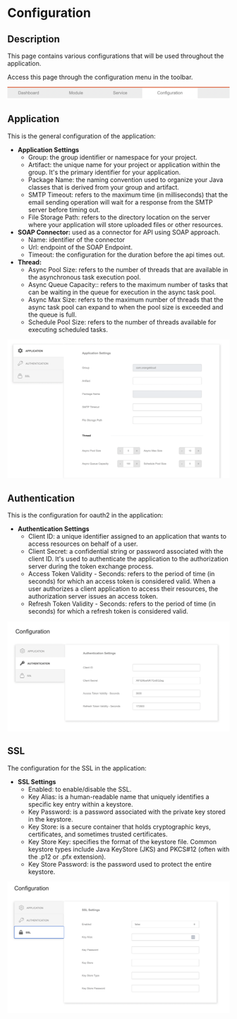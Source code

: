 # Configuration

## Description

This page contains various configurations that will be used throughout the application.

Access this page through the configuration menu in the toolbar.

![Configuration Menu](configuration-menu.png?raw=true)

## Application

This is the general configuration of the application:

- **Application Settings**
    - Group: the group identifier or namespace for your project.
    - Artifact: the unique name for your project or application within the group. It's the primary identifier for your application.
    - Package Name: the naming convention used to organize your Java classes that is derived from your group and artifact.
    - SMTP Timeout: refers to the maximum time (in milliseconds) that the email sending operation will wait for a response from the SMTP server before timing out.
    - File Storage Path: refers to the directory location on the server where your application will store uploaded files or other resources.
- **SOAP Connector:** used as a connector for API using SOAP approach.
    - Name: identifier of the connector
    - Url: endpoint of the SOAP Endpoint.
    - Timeout: the configuration for the duration before the api times out.
- **Thread:**
    - Async Pool Size: refers to the number of threads that are available in the asynchronous task execution pool.
    - Async Queue Capacity:: refers to the maximum number of tasks that can be waiting in the queue for execution in the async task pool.
    - Async Max Size: refers to the maximum number of threads that the async task pool can expand to when the pool size is exceeded and the queue is full.
    - Schedule Pool Size: refers to the number of threads available for executing scheduled tasks. 

![Application Configuration](configuration-application.png?raw=true)

## Authentication

This is the configuration for oauth2 in the application:

- **Authentication Settings**
    - Client ID: a unique identifier assigned to an application that wants to access resources on behalf of a user.
    - Client Secret: a confidential string or password associated with the client ID. It's used to authenticate the application to the authorization server during the token exchange process.
    - Access Token Validity - Seconds: refers to the period of time (in seconds) for which an access token is considered valid. When a user authorizes a client application to access their resources, the authorization server issues an access token.
    - Refresh Token Validity - Seconds: refers to the period of time (in seconds) for which a refresh token is considered valid.

![Authentication Configuration](configuration-authentication.png?raw=true)

## SSL

The configuration for the SSL in the application:

- **SSL Settings**
    - Enabled: to enable/disable the SSL.
    - Key Alias: is a human-readable name that uniquely identifies a specific key entry within a keystore.
    - Key Password: is a password associated with the private key stored in the keystore. 
    - Key Store: is a secure container that holds cryptographic keys, certificates, and sometimes trusted certificates.
    - Key Store Key: specifies the format of the keystore file. Common keystore types include Java KeyStore (JKS) and PKCS#12 (often with the .p12 or .pfx extension).
    - Key Store Password: is the password used to protect the entire keystore.

![SSL Configuration](configuration-ssl.png?raw=true)
